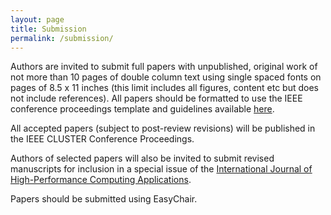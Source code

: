 ```yaml
---
layout: page
title: Submission
permalink: /submission/
---
```


Authors are invited to submit full papers with unpublished, original work of not
more than 10 pages of double column text using single spaced fonts on pages of
8.5 x 11 inches (this limit includes all figures, content etc but does not
include references). All papers should be formatted to use the IEEE conference
proceedings template and guidelines available
[here](http://www.ieee.org/conferences_events/conferences/publishing/templates.html).

All accepted papers (subject to post-review revisions) will be published in the
IEEE CLUSTER Conference Proceedings.

Authors of selected papers will also be invited to submit revised manuscripts
for inclusion in a special issue of the [International Journal of
High-Performance Computing Applications](http://hpc.sagepub.com/).

Papers should be submitted using EasyChair.
